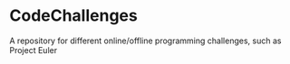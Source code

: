 # CodeChallenges
A repository for different online/offline programming challenges, such as Project Euler 
